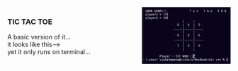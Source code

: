<img width="200" alt="game" src="view.png" align="right" >
<h3>TIC TAC TOE</h3>
A basic version of it...<br>
it looks like this--><br>
yet it only runs on terminal...
